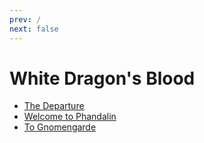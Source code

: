 ```yaml
---
prev: /
next: false
---
```


# White Dragon's Blood

- [The Departure](the-departure)
- [Welcome to Phandalin](welcome-to-phandalin)
- [To Gnomengarde](to-gnomengarde)
